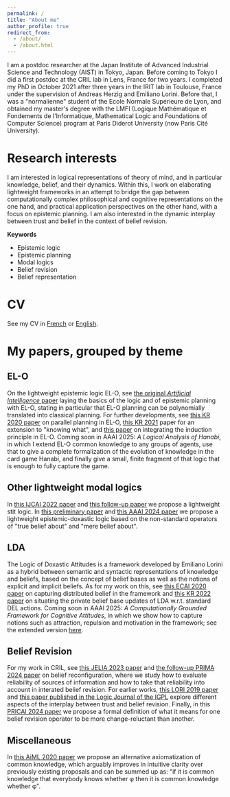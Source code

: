 ```yaml
---
permalink: /
title: "About me"
author_profile: true
redirect_from: 
  - /about/
  - /about.html
---
```


I am a postdoc researcher at the Japan Institute of Advanced Industrial Science and Technology (AIST) in Tokyo, Japan. Before coming to Tokyo I did a first postdoc at the CRIL lab in Lens, France for two years. I completed my PhD in October 2021 after three years in the IRIT lab in Toulouse, France under the supervision of Andreas Herzig and Emiliano Lorini. Before that, I was a "normalienne" student of the Ecole Normale Supérieure de Lyon, and obtained my master's degree with the LMFI (Logique Mathématique et Fondements de l'Informatique, Mathematical Logic and Foundations of Computer Science) program at Paris Diderot University (now Paris Cité University).

Research interests
======

I am interested in logical representations of theory of mind, and in particular knowledge, belief, and their dynamics. Within this, I work on elaborating lightweight frameworks in an attempt to bridge the gap between computationally complex philosophical and cognitive representations on the one hand, and practical application perspectives on the other hand, with a focus on epistemic planning. I am also interested in the dynamic interplay between trust and belief in the context of belief revision.

<!---
...
--->

**Keywords**

* Epistemic logic
* Epistemic planning
* Modal logics
* Belief revision
* Belief representation


CV
======
See my CV in [French](https://eperrotin.github.io/files/CVfr.pdf) or [English](https://eperrotin.github.io/files/CVen.pdf).


My papers, grouped by theme
======

## EL-O

On the lightweight epistemic logic EL-O, see [the original _Artificial Intelligence_ paper](https://hal.science/hal-03147798v1/file/aij19_round3_v11.pdf) laying the basics of the logic and of epistemic planning with EL-O, stating in particular that EL-O planning can be polynomially translated into classical planning. For further developments, see [this KR 2020 paper](https://hal.science/hal-03015803/document) on parallel planning in EL-O, [this KR 2021](https://ut3-toulouseinp.hal.science/hal-03450078/document) paper for an extension to "knowing what", and [this paper](https://link.springer.com/chapter/10.1007/978-3-031-56595-3_11) on integrating the induction principle in EL-O.
Coming soon in AAAI 2025: _A Logical Analysis of Hanabi_, in which I extend EL-O common knowledge to any groups of agents, use that to give a complete formalization of the evolution of knowledge in the card game Hanabi, and finally give a small, finite fragment of that logic that is enough to fully capture the game.

## Other lightweight modal logics

In [this IJCAI 2022 paper](https://hal.science/hal-03873341/document) and [this follow-up paper](https://link.springer.com/chapter/10.1007/978-3-031-44490-6_14) we propose a lightweight stit logic. In [this preliminary paper](https://hal.science/hal-03011708/document) and [this AAAI 2024 paper](https://ojs.aaai.org/index.php/AAAI/article/view/28919) we propose a lightweight epistemic-doxastic logic based on the non-standard operators of "true belief about" and "mere belief about".

## LDA

The Logic of Doxastic Attitudes is a framework developed by Emiliano Lorini as a hybrid between semantic and syntactic representations of knowledge and beliefs, based on the concept of belief bases as well as the notions of explicit and implicit beliefs. As for my work on this, see [this ECAI 2020 paper](https://hal.science/hal-03008589v1/file/1266_paper.pdf) on capturing distributed belief in the framework and [this KR 2022 paper](https://hal.science/hal-03873252v1/file/kr2022-0024-lorini-et-al.pdf) on situating the private belief base updates of LDA w.r.t. standard DEL actions. Coming soon in AAAI 2025: _A Computationally Grounded Framework for Cognitive Attitudes_, in which we show how to capture notions such as attraction, repulsion and motivation in the framework; see the extended version [here](https://arxiv.org/pdf/2412.14073?).

## Belief Revision

For my work in CRIL, see [this JELIA 2023 paper](https://hal.science/hal-04494547/document) and [the follow-up PRIMA 2024 paper](https://link.springer.com/chapter/10.1007/978-3-031-77367-9_14) on belief reconfiguration, where we study how to evaluate reliability of sources of information and how to take that reliability into account in interated belief revision. For earlier works, [this LORI 2019 paper](https://link.springer.com/chapter/10.1007/978-3-662-60292-8_15) and [this paper published in the Logic Journal of the IGPL](https://www.researchgate.net/profile/Fernando-Velazquez-Quesada/publication/353333636_A_semantic_approach_to_non-prioritized_belief_revision/links/60f565affb568a7098bda914/A-semantic-approach-to-non-prioritized-belief-revision.pdf) explore different aspects of the interplay between trust and belief revision. Finally, in this [PRICAI 2024 paper](https://link.springer.com/chapter/10.1007/978-981-96-0128-8_23) we propose a formal definition of what it means for one belief revision operator to be more change-reluctant than another.

## Miscellaneous

In [this AiML 2020 paper](http://www.aiml.net/volumes/volume13/Herzig-Perrotin.pdf) we propose an alternative axiomatization of common knowledge, which arguably improves in intuitive clarity over previously existing proposals and can be summed up as: "if it is common knowledge that everybody knows whether φ then it is common knowledge whether φ".
